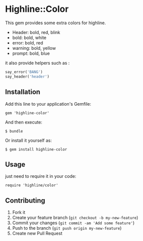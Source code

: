 # Highline::Color

This gem provides some extra colors for highline.

- Header: bold, red, blink
- bold: bold, white
- error: bold, red
- warning: bold, yellow
- prompt: bold, blue

it also provide helpers such as : 

```ruby
say_error('BANG')
say_header('header')
```

## Installation

Add this line to your application's Gemfile:

    gem 'highline-color'

And then execute:

    $ bundle

Or install it yourself as:

    $ gem install highline-color

## Usage

just need to require it in your code:

```
require 'highline/color'
```

## Contributing

1. Fork it
2. Create your feature branch (`git checkout -b my-new-feature`)
3. Commit your changes (`git commit -am 'Add some feature'`)
4. Push to the branch (`git push origin my-new-feature`)
5. Create new Pull Request
